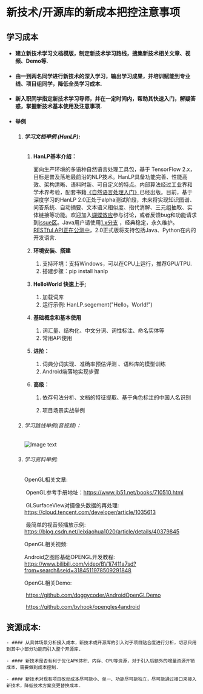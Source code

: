 # 新技术/开源库的新成本把控注意事项



## 学习成本

- #### 建立新技术学习文档模版，制定新技术学习路线，搜集新技术相关文章、视频、Demo等.

- #### 由一到两名同学进行新技术的深入学习，输出学习成果，并培训赋能到专业线、项目组同学，降低全员学习成本.

- #### 新入职同学指定新技术学习导师，并在一定时间内，帮助其快速入门，解疑答惑，掌握新技术基本使用及注意事项.

- #### 举例

  1. ###### **学习文档举例 (HanLP):**

     1. **HanLP基本介绍：**

        面向生产环境的多语种自然语言处理工具包，基于 TensorFlow 2.x，目标是普及落地最前沿的NLP技术。HanLP具备功能完善、性能高效、架构清晰、语料时新、可自定义的特点。内部算法经过工业界和学术界考验，配套书籍[《自然语言处理入门》](http://nlp.hankcs.com/book.php)已经出版。目前，基于深度学习的HanLP 2.0正处于alpha测试阶段，未来将实现知识图谱、问答系统、自动摘要、文本语义相似度、指代消解、三元组抽取、实体链接等功能。欢迎加入[蝴蝶效应](https://bbs.hankcs.com/)参与讨论，或者反馈bug和功能请求到[issue区](https://github.com/hankcs/HanLP/issues)。Java用户请使用[1.x分支](https://github.com/hankcs/HanLP/tree/1.x) ，经典稳定，永久维护。[RESTful API正在公测中](https://www.hanlp.com/)，2.0正式版将支持包括Java、Python在内的开发语言.

     2. **环境安装、搭建**

        1. 支持环境：支持Windows，可以在CPU上运行，推荐GPU/TPU.
        2. 搭建步骤：pip install hanlp

     3. **HelloWorld 快速上手;**

        1. 加载词库
        2. 运行示例: HanLP.segement("Hello，World!")

     4. **基础概念和基本使用**

        1. 词汇量、结构化、中文分词、词性标注、命名实体等
        2. 常用API使用

     5. **进阶：**

        1. 词典分词实现、准确率预估评测 、语料库的模型训练
        2. Android端落地实现步骤

     6. **高级：**

        1. 依存句法分析、文档的特征提取、基于角色标注的中国人名识别

        2. 项目场景实战举例

           

  2. ###### 学习路线举例(音视频)：

     ![Image text](http://192.168.11.214:8087/android-team/androidteamtogether/blob/master/%E8%90%BD%E5%9C%B0%E6%96%B9%E6%A1%88/%E6%96%87%E6%A1%A3/picture/%E9%9F%B3%E8%A7%86%E9%A2%91%E5%AD%A6%E4%B9%A0%E8%B7%AF%E7%BA%BF%E5%9B%BE.png)

     

  3. ###### 学习资料举例:

     OpenGL相关文章:

     ​	 OpenGL参考手册地址：https://www.jb51.net/books/710510.html

     ​	  GLSurfaceView对摄像头数据的再处理: https://cloud.tencent.com/developer/article/1035613

     ​	 最简单的视音频播放示例: https://blog.csdn.net/leixiaohua1020/article/details/40379845

     

     OpenGL相关视频:

        Android之图形基础OPENGL开发教程: https://www.bilibili.com/video/BV1i7411a7sd?from=search&seid=3184511978509291848

     

     OpenGL相关Demo:

     ​	https://github.com/doggycoder/AndroidOpenGLDemo

     ​    https://github.com/byhook/opengles4android



## 资源成本:

	- #### 从具体场景分析接入成本，新技术或开源库的引入对于项目贴合度进行分析，切忌只用到其中小部分功能而引入整个开源库.

	- #### 新技术是否有利于优化APK体积、内存、CPU等资源，对于引入后额外的增量资源开销成本，需要做到成本控制.

	- #### 新技术对现有项目改动成本尽可能小、单一、功能尽可能独立，尽可能通过接口来接入新技术，降低技术方案变更替换成本.

